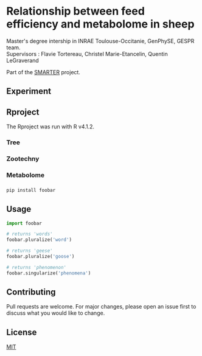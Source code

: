 # Relationship between feed efficiency and metabolome in sheep
Master's degree intership in INRAE Toulouse-Occitanie, GenPhySE, GESPR team.  
Supervisors : Flavie Tortereau, Christel Marie-Etancelin, Quentin LeGraverand 

Part of the [SMARTER](https://www.smarterproject.eu/) project.

## Experiment 

## Rproject

The Rproject was run with R v4.1.2.

### Tree



### Zootechny

### Metabolome

###


```bash
pip install foobar
```

## Usage

```python
import foobar

# returns 'words'
foobar.pluralize('word')

# returns 'geese'
foobar.pluralize('goose')

# returns 'phenomenon'
foobar.singularize('phenomena')
```

## Contributing
Pull requests are welcome. For major changes, please open an issue first to discuss what you would like to change.

## License
[MIT](https://choosealicense.com/licenses/mit/)

